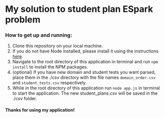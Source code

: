 # My solution to student plan ESpark problem

### How to get up and running:
1. Clone this repository on your local machine.
2. If you do not have Node installed, please install it using the instructions [here](https://docs.npmjs.com/getting-started/installing-node).
3. Navigate to the root directory of this application in terminal and run `npm install` to install the NPM packages.
4. (optional) If you have new domain and student tests you want parsed, place them in the ./csv directory with the file names `domain_order.csv` and `student_tests.csv` respectively.
5. While in the root directory of this application run `node app.js` in terminal to start the application. The new student_plans.csv will be saved in the ./csv folder.

#### Thanks for using my application!